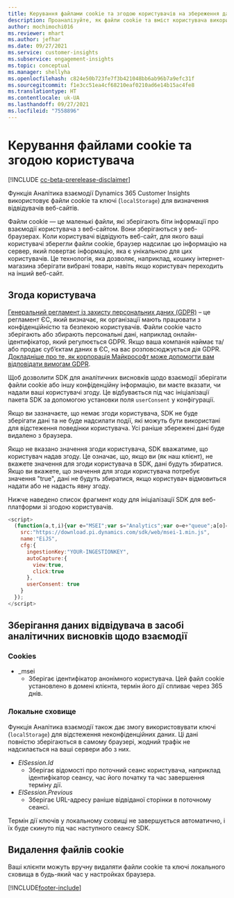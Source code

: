 ```yaml
---
title: Керування файлами cookie та згодою користувачів на збереження даних користувачів у Dynamics 365 Customer Insights
description: Проаналізуйте, як файли cookie та вміст користувача використовується для ідентифікації відвідувачів веб-сайту.
author: mochimochi016
ms.reviewer: mhart
ms.author: jefhar
ms.date: 09/27/2021
ms.service: customer-insights
ms.subservice: engagement-insights
ms.topic: conceptual
ms.manager: shellyha
ms.openlocfilehash: c824e50b723fe7f3b421048bb6ab96b7a9efc31f
ms.sourcegitcommit: f1e3cc51ea4cf68210eaf0210ad6e14b15ac4fe8
ms.translationtype: HT
ms.contentlocale: uk-UA
ms.lasthandoff: 09/27/2021
ms.locfileid: "7558896"
---
```

# <a name="manage-cookies-and-user-consent"></a>Керування файлами cookie та згодою користувача

[!INCLUDE [cc-beta-prerelease-disclaimer](includes/cc-beta-prerelease-disclaimer.md)]

Функція Аналітика взаємодії Dynamics 365 Customer Insights використовує файли cookie та ключі (`localStorage`) для визначення відвідувачів веб-сайтів.

Файли cookie — це маленькі файли, які зберігають біти інформації про взаємодії користувача з веб-сайтом. Вони зберігаються у веб-браузерах. Коли користувачі відвідують веб-сайт, для якого ваші користувачі зберегли файли cookie, браузер надсилає цю інформацію на сервер, який повертає інформацію, яка є унікальною для цих користувачів. Це технологія, яка дозволяє, наприклад, кошику інтернет-магазина зберігати вибрані товари, навіть якщо користувач переходить на інший веб-сайт.

## <a name="user-consent"></a>Згода користувача

[Генеральний регламент із захисту персональних даних (GDPR)](/dynamics365/get-started/gdpr/) – це регламент ЄС, який визначає, як організації мають працювати з конфіденційністю та безпекою користувачів. Файли cookie часто зберігають або збирають персональні дані, наприклад онлайн-ідентифікатор, який регулюється GDPR. Якщо ваша компанія наймає та/або продає суб’єктам даних в ЄС, на вас розповсюджується дія GDPR. [Докладніше про те, як корпорація Майкрософт може допомогти вам відповідати вимогам GDPR](https://www.microsoft.com/trust-center/privacy/gdpr-faqs).

Щоб дозволити SDK для аналітичних висновків щодо взаємодії зберігати файли cookie або іншу конфіденційну інформацію, ви маєте вказати, чи надали ваші користувачі згоду. Це відбувається під час ініціалізації пакета SDK за допомогою установки поля `userConsent` у конфігурації.

Якщо ви зазначаєте, що немає згоди користувача, SDK не буде зберігати дані та не буде надсилати події, які можуть бути використані для відстеження поведінки користувача. Усі раніше збережені дані буде видалено з браузера.

Якщо не вказано значення згоди користувача, SDK вважатиме, що користувач надав згоду. Це означає, що, якщо ви (як наш клієнт), не вкажете значення для згоди користувача в SDK, дані будуть збиратися. Якщо ви вкажете, що значення для згоди користувача потребує значення "true", дані не будуть збиратися, якщо користувач відмовиться надати або не надасть явну згоду.

Нижче наведено список фрагмент коду для ініціалізації SDK для веб-платформи зі згодою користувачів.
```js
<script>
  (function(a,t,i){var e="MSEI";var s="Analytics";var o=e+"queue";a[o]=a[o]||[];var r=a[e]||function(n){var t={};t[s]={};function e(e){while(e.length){var r=e.pop();t[s][r]=function(e){return function(){a[o].push([e,n,arguments])}}(r)}}var r="track";var i="set";e([r+"Event",r+"View",r+"Action",i+"Property",i+"User","initialize","teardown"]);return t}(i.name);var n=i.name;if(!a[e]){a[n]=r[s];a[o].push(["new",n]);setTimeout(function(){var e="script";var r=t.createElement(e);r.async=1;r.src=i.src;var n=t.getElementsByTagName(e)[0];n.parentNode.insertBefore(r,n)},1)}else{a[n]=new r[s]}if(i.user){a[n].setUser(i.user)}if(i.props){for(var c in i.props){a[n].setProperty(c,i.props[c])}}a[n].initialize(i.cfg)})(window,document,{
    src:"https://download.pi.dynamics.com/sdk/web/msei-1.min.js",
    name:"EiJS",
    cfg:{
      ingestionKey:"YOUR-INGESTIONKEY",
      autoCapture:{
        view:true,
        click:true
      },
      userConsent: true
    }
  });
</script>
```

## <a name="visitor-data-storage-in-engagement-insights-capability"></a>Зберігання даних відвідувача в засобі аналітичних висновків щодо взаємодії

### <a name="cookies"></a>Cookies

- _msei
    - Зберігає ідентифікатор анонімного користувача. Цей файл cookie установлено в домені клієнта, термін його дії спливає через 365 днів.

### <a name="local-storage"></a>Локальне сховище

Функція Аналітика взаємодії також дає змогу використовувати ключі (`localStorage`) для відстеження неконфіденційних даних. Ці дані повністю зберігаються в самому браузері, жодний трафік не надсилається на ваші сервери або з них.

- *EISession.Id*
    - Зберігає відомості про поточний сеанс користувача, наприклад ідентифікатор сеансу, час його початку та час завершення терміну дії.
- *EISession.Previous*
    - Зберігає URL-адресу раніше відвіданої сторінки в поточному сеансі.

Термін дії ключів у локальному сховищі не завершується автоматично, і їх буде скинуто під час наступного сеансу SDK.

## <a name="deleting-cookies"></a>Видалення файлів cookie

Ваші клієнти можуть вручну видаляти файли cookie та ключі локального сховища в будь-який час у настройках браузера.


[!INCLUDE[footer-include](../includes/footer-banner.md)]
